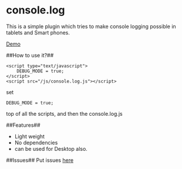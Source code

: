console.log
=============

This is a simple plugin which tries to make console logging possible in tablets and Smart phones.

[Demo]

##How to use it?##

    <script type="text/javascript">
        DEBUG_MODE = true;
    </script>
    <script src="/js/console.log.js"></script>

set

    DEBUG_MODE = true; 


top of all the scripts, and then the console.log.js

##Features##

* Light weight
* No dependencies
* can be used for Desktop also.

##Issues##
Put issues [here]

[here]: https://github.com/muhammedbasilsk/console.log/issues
[Demo]: http://muhammedbasilsk.github.io/console.log/
